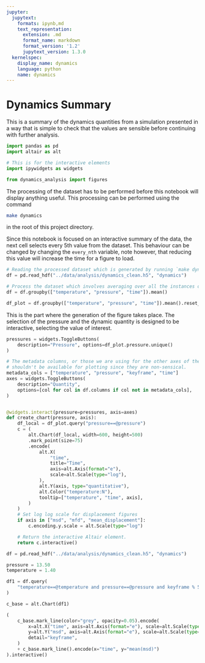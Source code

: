 ```yaml
---
jupyter:
  jupytext:
    formats: ipynb,md
    text_representation:
      extension: .md
      format_name: markdown
      format_version: '1.2'
      jupytext_version: 1.3.0
  kernelspec:
    display_name: dynamics
    language: python
    name: dynamics
---
```


# Dynamics Summary

This is a summary of the dynamics quantities from a simulation
presented in a way that is simple to check
that the values are sensible before continuing with further analysis.

```python
import pandas as pd
import altair as alt

# This is for the interactive elements
import ipywidgets as widgets

from dynamics_analysis import figures

```

<!-- #region -->
The processing of the dataset has to be performed
before this notebook will display anything useful.
This processing can be performed using the command

```sh
make dynamics
```

in the root of this project directory.
<!-- #endregion -->

Since this notebook is focused on an interactive summary of the data,
the next cell selects every 5th value from the dataset.
This behaviour can be changed by changing the `every_nth` variable,
note however, that reducing this value will increase the time for a figure to load.

```python
# Reading the processed dataset which is generated by running `make dynamics`
df = pd.read_hdf("../data/analysis/dynamics_clean.h5", "dynamics")

# Process the dataset which involves averaging over all the instances of start index
df = df.groupby(["temperature", "pressure", "time"]).mean()
```

```python
df_plot = df.groupby(["temperature", "pressure", "time"]).mean().reset_index()
```

This is the part where the generation of the figure takes place.
The selection of the pressure and the dynamic quantity is designed to be interactive,
selecting the value of interest.

```python
pressures = widgets.ToggleButtons(
    description="Pressure", options=df_plot.pressure.unique()
)

# The metadata columns, or those we are using for the other axes of the figure
# shouldn't be available for plotting since they are non-sensical.
metadata_cols = ["temperature", "pressure", "keyframe", "time"]
axes = widgets.ToggleButtons(
    description="Quantity",
    options=[col for col in df.columns if col not in metadata_cols],
)


@widgets.interact(pressure=pressures, axis=axes)
def create_chart(pressure, axis):
    df_local = df_plot.query("pressure==@pressure")
    c = (
        alt.Chart(df_local, width=600, height=500)
        .mark_point(size=75)
        .encode(
            alt.X(
                "time",
                title="Time",
                axis=alt.Axis(format="e"),
                scale=alt.Scale(type="log"),
            ),
            alt.Y(axis, type="quantitative"),
            alt.Color("temperature:N"),
            tooltip=["temperature", "time", axis],
        )
    )
    # Set log log scale for displacement figures
    if axis in ["msd", "mfd", "mean_displacement"]:
        c.encoding.y.scale = alt.Scale(type="log")

    # Return the interactive Altair element.
    return c.interactive()
```

```python
df = pd.read_hdf("../data/analysis/dynamics_clean.h5", "dynamics")

pressure = 13.50
temperature = 1.40

df1 = df.query(
    "temperature==@temperature and pressure==@pressure and keyframe % 5 == 0"
)

c_base = alt.Chart(df1)

(
    c_base.mark_line(color="grey", opacity=0.05).encode(
        x=alt.X("time", axis=alt.Axis(format="e"), scale=alt.Scale(type="log")),
        y=alt.Y("msd", axis=alt.Axis(format="e"), scale=alt.Scale(type="log")),
        detail="keyframe",
    )
    + c_base.mark_line().encode(x="time", y="mean(msd)")
).interactive()
```
